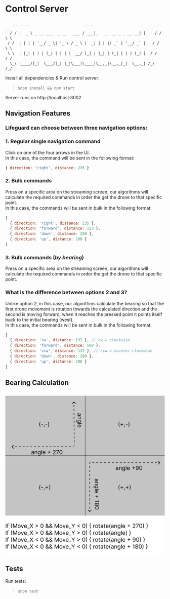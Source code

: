 # Control Server
```
   __  ____                        ____                     _      __ __  
  / / |  _ \ _ __ ___  _ __   ___ / ___|_   _  __ _ _ __ __| |    / / \ \ 
 / /  | | | | '__/ _ \| '_ \ / _ \ |  _| | | |/ _` | '__/ _` |   / /   \ \
 \ \  | |_| | | | (_) | | | |  __/ |_| | |_| | (_| | | | (_| |  / /    / /
  \_\ |____/|_|  \___/|_| |_|\___|\____|\__,_|\__,_|_|  \__,_| /_/    /_/ 

```

Install all dependencies & Run control server:
> `$npm install && npm start`

Server runs on http://localhost:3002

## Navigation Features
### Lifeguard can choose between three navigation options:
### 1. Regular single navigation command
Click on one of the four arrows in the UI.</br>
In this case, the command will be sent in the following format:

```js
{ direction: 'right', distance: 235 }
```

### 2. Bulk commands
Press on a specific area on the streaming screen, our algorithms will calculate the required commands in order the get the drone to that specific point.</br>
In this case, the commands will be sent in bulk in the following format:

```js
[
  { direction: 'right', distance: 235 },
  { direction: 'forward', distance: 123 },
  { direction: 'down', distance: 200 },
  { direction: 'up', distance: 200 }
]
```

### 3. Bulk commands (<i>by bearing</i>)
Press on a specific area on the streaming screen, our algorithms will calculate the required commands in order the get the drone to that specific point.</br>
### What is the difference between options 2 and 3?
Unlike option 2, in this case, our algorithms calculate the bearing so that the first drone movement is rotation towards the calculated direction and the second is moving forward, when it reaches the pressed point it points itself back to the initial bearing (west).</br>
In this case, the commands will be sent in bulk in the following format:

```js
[
  { direction: 'cw', distance: 137 }, // cw = clockwise
  { direction: 'forward', distance: 500 },
  { direction: 'ccw', distance: 137 }, // ccw = counter-clockwise
  { direction: 'down', distance: 200 },
  { direction: 'up', distance: 200 }
]
```
## Bearing Calculation
![drone-rotation-instructions](https://github.com/idobetesh/DroneGuard/blob/master/control-server/assets/drone-rotation-instructions.png)
---
## Tests
Run tests:
> `$npm test`